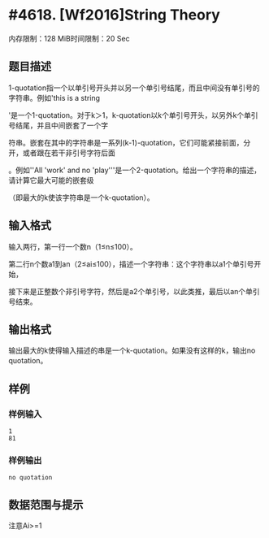 # #4618. [Wf2016]String Theory

内存限制：128 MiB时间限制：20 Sec

## 题目描述

1-quotation指一个以单引号开头并以另一个单引号结尾，而且中间没有单引号的字符串。例如'this is a string

'是一个1-quotation。对于k＞1，k-quotation以k个单引号开头，以另外k个单引号结尾，并且中间嵌套了一个字

符串。嵌套在其中的字符串是一系列(k-1)-quotation，它们可能紧接前面，分开，或者跟在若干非引号字符后面

。例如''All 'work' and no 'play'''是一个2-quotation。给出一个字符串的描述，请计算它最大可能的嵌套级

（即最大的k使该字符串是一个k-quotation）。

## 输入格式

输入两行，第一行一个数n（1&le;n&le;100）。

第二行n个数a1到an（2&le;ai&le;100），描述一个字符串：这个字符串以a1个单引号开始，

接下来是正整数个非引号字符，然后是a2个单引号，以此类推，最后以an个单引号结束。

## 输出格式

输出最大的k使得输入描述的串是一个k-quotation。如果没有这样的k，输出no quotation。

## 样例

### 样例输入

    
    1
    81
    
    

### 样例输出

    
    no quotation
    
    

## 数据范围与提示

 注意Ai>=1
